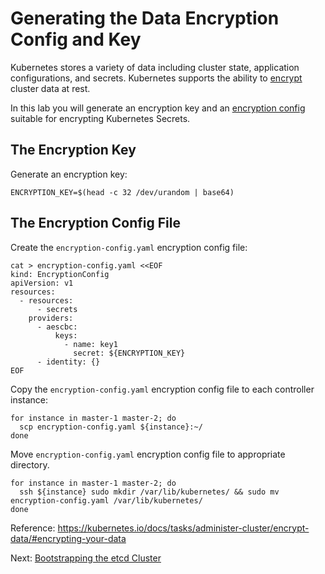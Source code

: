 # Generating the Data Encryption Config and Key

Kubernetes stores a variety of data including cluster state, application configurations, and secrets. Kubernetes supports the ability to [encrypt](https://kubernetes.io/docs/tasks/administer-cluster/encrypt-data) cluster data at rest.

In this lab you will generate an encryption key and an [encryption config](https://kubernetes.io/docs/tasks/administer-cluster/encrypt-data/#understanding-the-encryption-at-rest-configuration) suitable for encrypting Kubernetes Secrets.

## The Encryption Key

Generate an encryption key:

```
ENCRYPTION_KEY=$(head -c 32 /dev/urandom | base64)
```

## The Encryption Config File

Create the `encryption-config.yaml` encryption config file:

```
cat > encryption-config.yaml <<EOF
kind: EncryptionConfig
apiVersion: v1
resources:
  - resources:
      - secrets
    providers:
      - aescbc:
          keys:
            - name: key1
              secret: ${ENCRYPTION_KEY}
      - identity: {}
EOF
```

Copy the `encryption-config.yaml` encryption config file to each controller instance:

```
for instance in master-1 master-2; do
  scp encryption-config.yaml ${instance}:~/
done
```

Move `encryption-config.yaml` encryption config file to appropriate directory.

```
for instance in master-1 master-2; do
  ssh ${instance} sudo mkdir /var/lib/kubernetes/ && sudo mv encryption-config.yaml /var/lib/kubernetes/
done
```

Reference: https://kubernetes.io/docs/tasks/administer-cluster/encrypt-data/#encrypting-your-data

Next: [Bootstrapping the etcd Cluster](07-bootstrapping-etcd.md)
